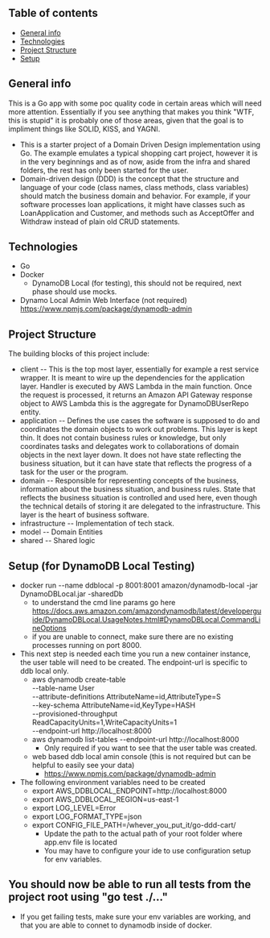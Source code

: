 ## Table of contents
* [General info](#general-info)
* [Technologies](#technologies)
* [Project Structure](#project-structure)
* [Setup](#setup)

## General info
This is a Go app with some poc quality code in certain areas which will need more attention.  Essentially if you see anything that makes you think "WTF, this is stupid" it is probably one of those areas, given that the goal is to impliment things like SOLID, KISS, and YAGNI.
* This is a starter project of a Domain Driven Design implementation using Go. The example emulates a typical shopping cart project, however it is in the very beginnings and as of now, aside from the infra and shared folders, the rest has only been started for the user.  
* Domain-driven design (DDD) is the concept that the structure and language of your code (class names, class methods, class variables) should match the business domain and behavior. For example, if your software processes loan applications, it might have classes such as LoanApplication and Customer, and methods such as AcceptOffer and Withdraw instead of plain old CRUD statements.
	
## Technologies
* Go
* Docker 
  * DynamoDB Local (for testing), this should not be required, next phase should use mocks.
* Dynamo Local Admin Web Interface (not required) https://www.npmjs.com/package/dynamodb-admin

## Project Structure
The building blocks of this project include:
* client -- This is the top most layer, essentially for example a rest service wrapper.  It is meant to wire up the dependencies for the application layer.  Handler is executed by AWS Lambda in the main function. Once the request is processed, it returns an Amazon API Gateway response object to AWS Lambda this is the aggregate for DynamoDBUserRepo entity.
* application -- Defines the use cases the software is supposed to do and coordinates the domain objects to work out problems.  This layer is kept thin. It does not contain business rules or knowledge, but only coordinates tasks and delegates work to collaborations of domain objects in the next layer down.  It does not have state reflecting the business situation, but it can have state that reflects the progress of a task for the user or the program.
* domain -- Responsible for representing concepts of the business, information about the business situation, and business rules.  State that reflects the business situation is controlled and used here, even though the technical details of storing it are delegated to the infrastructure.  This layer is the heart of business software.
* infrastructure -- Implementation of tech stack.
* model -- Domain Entities
* shared -- Shared logic

## Setup (for DynamoDB Local Testing)
* docker run --name ddblocal -p 8001:8001 amazon/dynamodb-local -jar DynamoDBLocal.jar -sharedDb
  * to understand the cmd line params go here https://docs.aws.amazon.com/amazondynamodb/latest/developerguide/DynamoDBLocal.UsageNotes.html#DynamoDBLocal.CommandLineOptions 
  * if you are unable to connect, make sure there are no existing processes running on port 8000.
* This next step is needed each time you run a new container instance, the user table will need to be created.  The endpoint-url is specific to ddb local only.
  * aws dynamodb create-table \
--table-name User \
--attribute-definitions AttributeName=id,AttributeType=S \
--key-schema AttributeName=id,KeyType=HASH \
--provisioned-throughput ReadCapacityUnits=1,WriteCapacityUnits=1 \
--endpoint-url http://localhost:8000
  * aws dynamodb list-tables --endpoint-url http://localhost:8000
    * Only required if you want to see that the user table was created.
  * web based ddb local amin console (this is not required but can be helpful to easily see your data)
    * https://www.npmjs.com/package/dynamodb-admin
 * The following environment variables need to be created
   * export AWS_DDBLOCAL_ENDPOINT=http://localhost:8000
   * export AWS_DDBLOCAL_REGION=us-east-1
   * export LOG_LEVEL=Error
   * export LOG_FORMAT_TYPE=json
   * export CONFIG_FILE_PATH=/whever_you_put_it/go-ddd-cart/
     * Update the path to the actual path of your root folder where app.env file is located
     * You may have to configure your ide to use configuration setup for env variables.


## You should now be able to run all tests from the project root using "go test ./..."
* If you get failing tests, make sure your env variables are working, and that you are able to connet to dynamodb inside of docker.